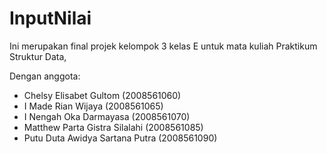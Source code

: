 # InputNilai
Ini merupakan final projek kelompok 3 kelas E untuk mata kuliah Praktikum Struktur Data,

Dengan anggota:

- Chelsy Elisabet Gultom					      (2008561060)
- I Made Rian Wijaya						        (2008561065)
- I Nengah Oka Darmayasa		          	(2008561070)
- Matthew Parta Gistra Silalahi		        (2008561085)
- Putu Duta Awidya Sartana Putra      	(2008561090)
